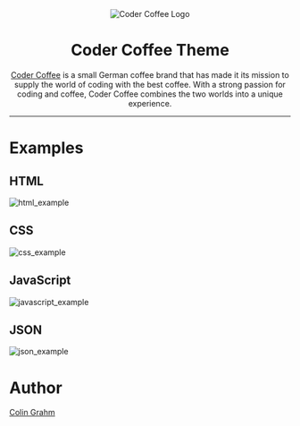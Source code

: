 <div align="center">
  <img src="https://github.com/CGWebDev2003/codercoffee-theme/assets/122671813/cfc2e880-8748-4e9e-bdda-5cb8b5b9e847" alt="Coder Coffee Logo">
  
  # Coder Coffee Theme
  
  [Coder Coffee](https://codercoffee.de) is a small German coffee brand that has made it its mission to supply the world of coding with the best coffee. With a strong passion for coding and coffee, Coder Coffee combines the two worlds into a unique experience.
  
</div>

---

# Examples

## HTML
![html_example](https://github.com/CGWebDev2003/codercoffee-theme/assets/122671813/183c0b5b-7d32-458b-aa29-e70c4f1a2ecc)


## CSS
![css_example](https://github.com/CGWebDev2003/codercoffee-theme/assets/122671813/86bad2de-9563-42b6-ba59-3f9c76ca2ac6)


## JavaScript
![javascript_example](https://github.com/CGWebDev2003/codercoffee-theme/assets/122671813/e7fb7279-0c95-43dc-aaf6-fe339755667d)


## JSON
![json_example](https://github.com/CGWebDev2003/codercoffee-theme/assets/122671813/bf639d36-2821-4cf9-aad4-21761f600b45)



# Author
[Colin Grahm](https://github.com/CGWebDev2003)
